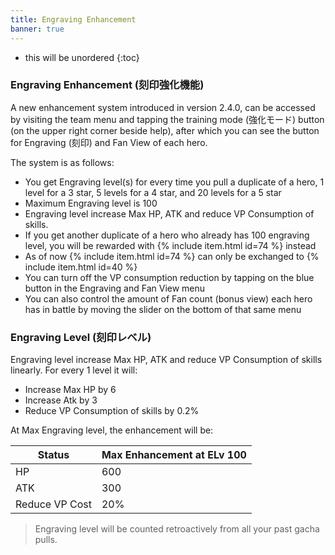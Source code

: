 ```yaml
---
title: Engraving Enhancement
banner: true
---
```


* this will be unordered
{:toc}

### Engraving Enhancement (刻印強化機能)

A new enhancement system introduced in version 2.4.0, can be accessed by visiting the team menu and tapping the training mode (強化モード) button (on the upper right corner beside help),
after which you can see the button for Engraving (刻印) and Fan View of each hero.

The system is as follows:
- You get Engraving level(s) for every time you pull a duplicate of a hero, 1 level for a 3 star, 5 levels for a 4 star, and 20 levels for a 5 star
- Maximum Engraving level is 100
- Engraving level increase Max HP, ATK and reduce VP Consumption of skills.
- If you get another duplicate of a hero who already has 100 engraving level, you will be rewarded with {% include item.html id=74 %} instead
- As of now {% include item.html id=74 %} can only be exchanged to {% include item.html id=40 %}
- You can turn off the VP consumption reduction by tapping on the blue button in the Engraving and Fan View menu
- You can also control the amount of Fan count (bonus view) each hero has in battle by moving the slider on the bottom of that same menu

### Engraving Level (刻印レベル)

Engraving level increase Max HP, ATK and reduce VP Consumption of skills linearly.
For every 1 level it will:
- Increase Max HP by 6
- Increase Atk by 3
- Reduce VP Consumption of skills by 0.2%

At Max Engraving level, the enhancement will be:

| Status           | Max Enhancement at ELv 100 |
|------------------|----------------------------|
| HP               | 600                        |
| ATK              | 300                        |
| Reduce VP Cost   | 20%                        |

> Engraving level will be counted retroactively from all your past gacha pulls.
